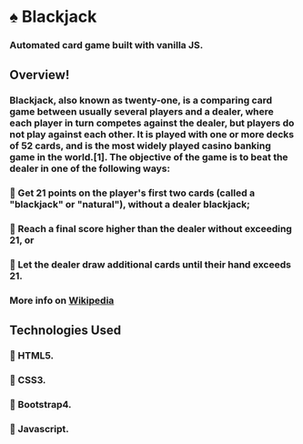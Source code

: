 # :spades:  Blackjack
### Automated card game built with vanilla JS.

## Overview!

### Blackjack, also known as twenty-one, is a comparing card game between usually several players and a dealer, where each player in turn competes against the dealer, but players do not play against each other. It is played with one or more decks of 52 cards, and is the most widely played casino banking game in the world.[1]. The objective of the game is to beat the dealer in one of the following ways:

###  🔰 Get 21 points on the player's first two cards (called a "blackjack" or "natural"), without a dealer blackjack;
###  🔰 Reach a final score higher than the dealer without exceeding 21, or
###  🔰 Let the dealer draw additional cards until their hand exceeds 21.

### More info on [Wikipedia](https://en.wikipedia.org/wiki/Blackjack)


## Technologies Used
### 🔰 HTML5.
### 🔰 CSS3.
### 🔰 Bootstrap4.
### 🔰 Javascript. 
